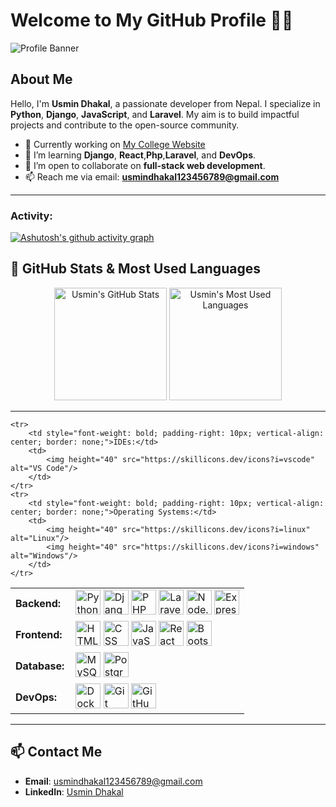 # Welcome to My GitHub Profile 👨‍💻

![Profile Banner](https://media.licdn.com/dms/image/v2/D4D16AQHIA_G8_SsnTw/profile-displaybackgroundimage-shrink_350_1400/profile-displaybackgroundimage-shrink_350_1400/0/1736602756089?e=1741824000&v=beta&t=QySu6I6sbcKUThYbvuOHVNEfL9Y7suXhiBJ2SEcESCs)

## About Me
Hello, I'm **Usmin Dhakal**, a passionate developer from Nepal. I specialize in **Python**, **Django**, **JavaScript**, and **Laravel**. My aim is to build impactful projects and contribute to the open-source community.

- 🔭 Currently working on [My College Website](https://github.com/UsminDhakal/My_College_Website)
- 🌱 I’m learning **Django**, **React**,**Php**,**Laravel**,  and **DevOps**.
- 👯 I’m open to collaborate on **full-stack web development**.
- 📫 Reach me via email: **usmindhakal123456789@gmail.com**

---
<h3 align="left">Activity:</h3>

[![Ashutosh's github activity graph](https://github-readme-activity-graph.vercel.app/graph?username=UsminDhakal&bg_color=100f0f&color=4c5e9e&line=4c569e&point=403e41&area=true&hide_border=true)](https://github.com/ashutosh00710/github-readme-activity-graph)

## 🚀 GitHub Stats & Most Used Languages

<div align="center">
  <img src="https://github-readme-stats.vercel.app/api?username=UsminDhakal&show_icons=true&count_private=true&theme=radical" alt="Usmin's GitHub Stats" height="180em" />
  <img src="https://github-readme-stats.vercel.app/api/top-langs/?username=UsminDhakal&layout=compact&theme=radical&langs_count=6" alt="Usmin's Most Used Languages" height="180em" />
</div>

---

<table>
    <tr>
        <td style="font-weight: bold; padding-right: 10px; vertical-align: center; border: none;">Backend:</td>
        <td>
            <img height="40" src="https://skillicons.dev/icons?i=python" alt="Python"/>
            <img height="40" src="https://skillicons.dev/icons?i=django" alt="Django"/>
            <img height="40" src="https://skillicons.dev/icons?i=php" alt="PHP"/>
            <img height="40" src="https://skillicons.dev/icons?i=laravel" alt="Laravel"/>
            <img height="40" src="https://skillicons.dev/icons?i=nodejs" alt="Node.js"/>
            <img height="40" src="https://skillicons.dev/icons?i=express" alt="Express.js"/>
        </td>
    </tr>
    <tr>
        <td style="font-weight: bold; padding-right: 10px; vertical-align: center;">Frontend:</td>
        <td>
            <img height="40" src="https://skillicons.dev/icons?i=html" alt="HTML"/>
            <img height="40" src="https://skillicons.dev/icons?i=css" alt="CSS"/>
            <img height="40" src="https://skillicons.dev/icons?i=js" alt="JavaScript"/>
            <img height="40" src="https://skillicons.dev/icons?i=react" alt="React"/>
            <img height="40" src="https://skillicons.dev/icons?i=bootstrap" alt="Bootstrap"/>
        </td>
    </tr>
    <tr>
        <td style="font-weight: bold; padding-right: 10px; vertical-align: center; border: none;">Database:</td>
        <td>
            <img height="40" src="https://skillicons.dev/icons?i=mysql" alt="MySQL"/>
            <img height="40" src="https://skillicons.dev/icons?i=postgresql" alt="PostgreSQL"/>
        </td>
    </tr>
    <tr>
        <td style="font-weight: bold; padding-right: 10px; vertical-align: center; border: none;">DevOps:</td>
        <td>
            <img height="40" src="https://skillicons.dev/icons?i=docker" alt="Docker"/>
            <img height="40" src="https://skillicons.dev/icons?i=git" alt="Git"/>
            <img height="40" src="https://skillicons.dev/icons?i=github" alt="GitHub"/>
        </td>
    </tr>
 
    <tr>
        <td style="font-weight: bold; padding-right: 10px; vertical-align: center; border: none;">IDEs:</td>
        <td>
            <img height="40" src="https://skillicons.dev/icons?i=vscode" alt="VS Code"/>
        </td>
    </tr>
    <tr>
        <td style="font-weight: bold; padding-right: 10px; vertical-align: center; border: none;">Operating Systems:</td>
        <td>
            <img height="40" src="https://skillicons.dev/icons?i=linux" alt="Linux"/>
            <img height="40" src="https://skillicons.dev/icons?i=windows" alt="Windows"/>
        </td>
    </tr>
</table>

---

## 📫 Contact Me
- **Email**: usmindhakal123456789@gmail.com
- **LinkedIn**: [Usmin Dhakal](https://www.linkedin.com/in/usmin-dhakal-011120282/)
